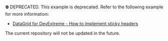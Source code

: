 ⛔ DEPRECATED. This example is deprecated. Refer to the following example for more information:

- [DataGrid for DevExtreme - How to implement sticky headers](https://github.com/DevExpress-Examples/devextreme-datagrid-sticky-headers)

The current repository will not be updated in the future.
